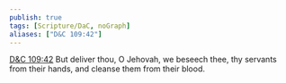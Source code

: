 ```yaml
---
publish: true
tags: [Scripture/DaC, noGraph]
aliases: ["D&C 109:42"]
---
```

[D&C 109:42](https://churchofjesuschrist.org/study/scriptures/dc-testament/dc/109?lang=eng&id=p42#p42) But deliver thou, O Jehovah, we beseech thee, thy servants from their hands, and cleanse them from their blood.
